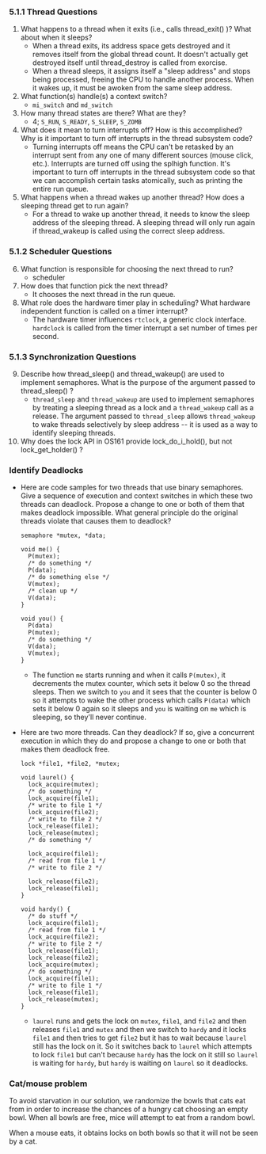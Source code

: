 ### 5.1.1 Thread Questions
  1. What happens to a thread when it exits (i.e., calls thread_exit() )? What
     about when it sleeps?
     * When a thread exits, its address space gets destroyed and it removes
       itself from the global thread count. It doesn't actually get destroyed
       itself until thread_destroy is called from exorcise.
     * When a thread sleeps, it assigns itself a "sleep address" and stops being
       processed, freeing the CPU to handle another process. When it wakes up,
       it must be awoken from the same sleep address.
  2. What function(s) handle(s) a context switch?
     * `mi_switch` and `md_switch`
  3. How many thread states are there? What are they?
     * 4; `S_RUN`, `S_READY`, `S_SLEEP`, `S_ZOMB`
  4. What does it mean to turn interrupts off? How is this accomplished? Why is
     it important to turn off interrupts in the thread subsystem code?
     * Turning interrupts off means the CPU can't be retasked by an interrupt
       sent from any one of many different sources (mouse click, etc.).
       Interrupts are turned off using the splhigh function.
       It's important to turn off interrupts in the thread subsystem code so
       that we can accomplish certain tasks atomically, such as printing the
       entire run queue.
  5. What happens when a thread wakes up another thread? How does a sleeping
     thread get to run again?
     * For a thread to wake up another thread, it needs to know the sleep
       address of the sleeping thread.
       A sleeping thread will only run again if thread_wakeup is called using
       the correct sleep address.

### 5.1.2 Scheduler Questions
  6. What function is responsible for choosing the next thread to run?
     * scheduler
  7. How does that function pick the next thread?
     * It chooses the next thread in the run queue.
  8. What role does the hardware timer play in scheduling? What hardware
     independent function is called on a timer interrupt?
     * The hardware timer influences `rtclock`, a generic clock interface.
       `hardclock` is called from the timer interrupt a set number of times per
       second.

### 5.1.3 Synchronization Questions
  9. Describe how thread_sleep() and thread_wakeup() are used to implement
     semaphores. What is the purpose of the argument passed to thread_sleep() ?
     * `thread_sleep` and `thread_wakeup` are used to implement semaphores by
       treating a sleeping thread as a lock and a `thread_wakeup` call as a
       release.
       The argument passed to `thread_sleep` allows `thread_wakeup` to wake
       threads selectively by sleep address -- it is used as a way to identify
       sleeping threads.
  10. Why does the lock API in OS161 provide lock_do_i_hold(), but not
      lock_get_holder() ?

### Identify Deadlocks
* Here are code samples for two threads that use binary semaphores. Give a
  sequence of execution and context switches in which these two threads can
  deadlock. Propose a change to one or both of them that makes deadlock
  impossible. What general principle do the original threads violate that
  causes them to deadlock?

      semaphore *mutex, *data;

      void me() {
        P(mutex);
        /* do something */
        P(data);
        /* do something else */
        V(mutex);
        /* clean up */
        V(data);
      }

      void you() {
        P(data)
        P(mutex);
        /* do something */
        V(data);
        V(mutex);
      }

  * The function `me` starts running and when it calls `P(mutex)`, it decrements
    the mutex counter, which sets it below 0 so the thread sleeps.  Then we
    switch to `you` and it sees that the counter is below 0 so it attempts to
    wake the other process which calls `P(data)` which sets it below 0 again so
    it sleeps and `you` is waiting on `me` which is sleeping, so they'll never
    continue.

* Here are two more threads. Can they deadlock? If so, give a concurrent
  execution in which they do and propose a change to one or both that makes
  them deadlock free.

      lock *file1, *file2, *mutex;

      void laurel() {
        lock_acquire(mutex);
        /* do something */
        lock_acquire(file1);
        /* write to file 1 */
        lock_acquire(file2);
        /* write to file 2 */
        lock_release(file1);
        lock_release(mutex);
        /* do something */

        lock_acquire(file1);
        /* read from file 1 */
        /* write to file 2 */

        lock_release(file2);
        lock_release(file1);
      }

      void hardy() {
        /* do stuff */
        lock_acquire(file1);
        /* read from file 1 */
        lock_acquire(file2);
        /* write to file 2 */
        lock_release(file1);
        lock_release(file2);
        lock_acquire(mutex);
        /* do something */
        lock_acquire(file1);
        /* write to file 1 */
        lock_release(file1);
        lock_release(mutex);
      }

  * `laurel` runs and gets the lock on `mutex`, `file1`, and `file2` and then
    releases `file1` and `mutex` and then we switch to `hardy` and it locks
    `file1` and then tries to get `file2` but it has to wait because `laurel`
    still has the lock on it. So it switches back to `laurel` which attempts to
    lock `file1` but can't because `hardy` has the lock on it still so `laurel`
    is waiting for `hardy`, but `hardy` is waiting on `laurel` so it deadlocks.

### Cat/mouse problem

To avoid starvation in our solution, we randomize the bowls that cats eat from
in order to increase the chances of a hungry cat choosing an empty bowl. When
all bowls are free, mice will attempt to eat from a random bowl.

When a mouse eats, it obtains locks on both bowls so that it will not be seen by
a cat.

